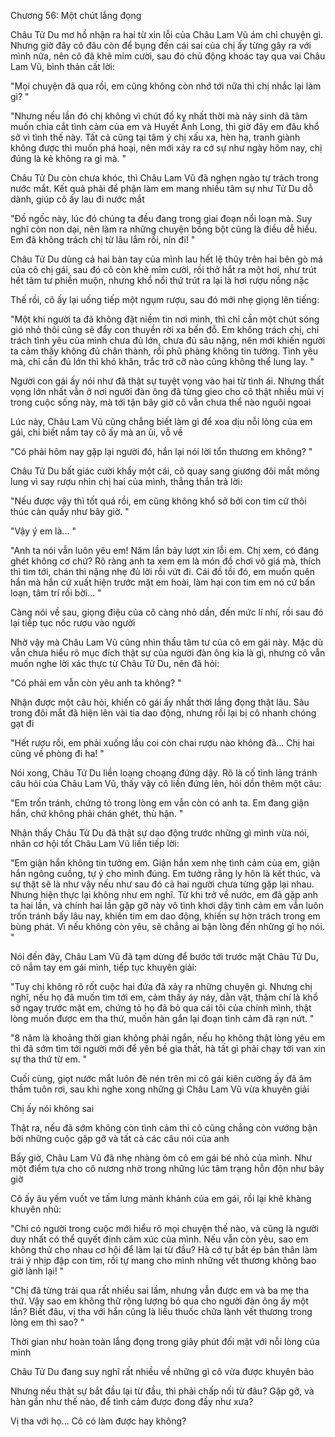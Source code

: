 




Chương 56: Một chút lắng đọng

Châu Tử Du mơ hồ nhận ra hai từ xin lỗi của Châu Lam Vũ ám chỉ chuyện gì. Nhưng giờ đây cô đâu còn để bụng đến cái sai của chị ấy từng gây ra với mình nữa, nên cô đã khẽ mỉm cười, sau đó chủ động khoác tay qua vai Châu Lam Vũ, bình thản cất lời:

"Mọi chuyện đã qua rồi, em cũng không còn nhớ tới nữa thì chị nhắc lại làm gì? "

"Nhưng nếu lần đó chị không vì chút đố kỵ nhất thời mà nảy sinh dã tâm muốn chia cắt tình cảm của em và Huyết Ảnh Long, thì giờ đây em đâu khổ sở vì tình thế này. Tất cả cũng tại tâm ý chị xấu xa, hèn hạ, tranh giành không được thì muốn phá hoại, nên mới xảy ra cớ sự như ngày hôm nay, chị đúng là kẻ không ra gì mà. "

Châu Tử Du còn chưa khóc, thì Châu Lam Vũ đã nghẹn ngào tự trách trong nước mắt. Kết quả phải để phận làm em mang nhiều tâm sự như Tử Du dỗ dành, giúp cô ấy lau đi nước mắt

"Đồ ngốc này, lúc đó chúng ta đều đang trong giai đoạn nổi loạn mà. Suy nghĩ còn non dại, nên làm ra những chuyện bồng bột cũng là điều dễ hiểu. Em đã không trách chị từ lâu lắm rồi, nín đi! "

Châu Tử Du dùng cả hai bàn tay của mình lau hết lệ thủy trên hai bên gò má của cô chị gái, sau đó cô còn khẽ mỉm cười, rồi thở hắt ra một hơi, như trút hết tâm tư phiền muộn, nhưng khổ nổi thứ trút ra lại là hơi rượu nồng nặc

Thế rồi, cô ấy lại uống tiếp một ngụm rượu, sau đó mới nhẹ giọng lên tiếng:

"Một khi người ta đã không đặt niềm tin nơi mình, thì chỉ cần một chút sóng gió nhỏ thôi cũng sẽ đẩy con thuyền rời xa bến đỗ. Em không trách chị, chỉ trách tình yêu của mình chưa đủ lớn, chưa đủ sâu nặng, nên mới khiến người ta cảm thấy không đủ chân thành, rồi phũ phàng không tin tưởng. Tình yêu mà, chỉ cần đủ lớn thì khó khăn, trắc trở cỡ nào cũng không thể lung lay. "


Người con gái ấy nói như đã thật sự tuyệt vọng vào hai từ tình ái. Nhưng thất vọng lớn nhất vẫn ở nơi người đàn ông đã từng gieo cho cô thật nhiều mùi vị trong cuộc sống này, mà tới tận bây giờ cô vẫn chưa thể nào nguôi ngoai

Lúc này, Châu Lam Vũ cũng chẳng biết làm gì để xoa dịu nỗi lòng của em gái, chỉ biết nắm tay cô ấy mà an ủi, vỗ về

"Có phải hôm nay gặp lại người đó, hắn lại nói lời tổn thương em không? "

Châu Tử Du bất giác cười khẩy một cái, cô quay sang giương đôi mắt mông lung vì say rượu nhìn chị hai của mình, thẳng thắn trả lời:

"Nếu được vậy thì tốt quá rồi, em cũng không khổ sở bởi con tim cứ thôi thúc càn quấy như bây giờ. "

"Vậy ý em là... "

"Anh ta nói vẫn luôn yêu em! Năm lần bảy lượt xin lỗi em. Chị xem, có đáng ghét không cơ chứ? Rõ ràng anh ta xem em là món đồ chơi vô giá mà, thích thì tìm tới, chán thì nặng nhẹ đủ lời rồi vứt đi. Cái đồ tồi đó, em muốn quên hắn mà hắn cứ xuất hiện trước mặt em hoài, làm hại con tim em nó cứ bấn loạn, tâm trí rối bời... "

Càng nói về sau, giọng điệu của cô càng nhỏ dần, đến mức lí nhí, rồi sau đó lại tiếp tục nốc rượu vào người

Nhờ vậy mà Châu Lam Vũ cũng nhìn thấu tâm tư của cô em gái này. Mặc dù vẫn chưa hiểu rõ mục đích thật sự của người đàn ông kia là gì, nhưng cô vẫn muốn nghe lời xác thực từ Châu Tử Du, nên đã hỏi:

"Có phải em vẫn còn yêu anh ta không? "

Nhận được một câu hỏi, khiến cô gái ấy nhất thời lắng đọng thật lâu. Sâu trong đôi mắt đã hiện lên vài tia dao động, nhưng rồi lại bị cô nhanh chóng gạt đi


"Hết rượu rồi, em phải xuống lầu coi còn chai rượu nào không đã... Chị hai cũng về phòng đi ha! "

Nói xong, Châu Tử Du liền loạng choạng đứng dậy. Rõ là cố tình lảng tránh câu hỏi của Châu Lam Vũ, thấy vậy cô liền đứng lên, hỏi dồn thêm một câu:

"Em trốn tránh, chứng tỏ trong lòng em vẫn còn có anh ta. Em đang giận hắn, chứ không phải chán ghét, thù hận. "

Nhận thấy Châu Tử Du đã thật sự dao động trước những gì mình vừa nói, nhân cơ hội tốt Châu Lam Vũ liền tiếp lời:

"Em giận hắn không tin tưởng em. Giận hắn xem nhẹ tình cảm của em, giận hắn ngông cuồng, tự ý cho mình đúng. Em tưởng rằng ly hôn là kết thúc, và sự thật sẽ là như vậy nếu như sau đó cả hai người chưa từng gặp lại nhau. Nhưng hiện thực lại không như em nghĩ. Từ khi trở về nước, em đã gặp anh ta hai lần, và chính hai lần gặp gỡ này vô tình khơi dậy tình cảm em vẫn luôn trốn tránh bấy lâu nay, khiến tim em dao động, khiến sự hờn trách trong em bùng phát. Vì nếu không còn yêu, sẽ chẳng ai bận lòng đến những gì họ nói. "

Nói đến đây, Châu Lam Vũ đã tạm dừng để bước tới trước mặt Châu Tử Du, cô nắm tay em gái mình, tiếp tục khuyên giải:

"Tuy chị không rõ rốt cuộc hai đứa đã xảy ra những chuyện gì. Nhưng chị nghĩ, nếu họ đã muốn tìm tới em, cảm thấy áy náy, dằn vặt, thậm chí là khổ sở ngay trước mặt em, chứng tỏ họ đã bỏ qua cái tôi của chính mình, thật lòng muốn được em tha thứ, muốn hàn gắn lại đoạn tình cảm đã rạn nứt. "

"8 năm là khoảng thời gian không phải ngắn, nếu họ không thật lòng yêu em thì đã sớm tìm tới người mới để yên bề gia thất, hà tất gì phải chạy tới van xin sự tha thứ từ em. "

Cuối cùng, giọt nước mắt luôn đè nén trên mi cô gái kiên cường ấy đã âm thầm tuôn rơi, sau khi nghe xong những gì Châu Lam Vũ vừa khuyên giải

Chị ấy nói không sai

Thật ra, nếu đã sớm không còn tình cảm thì cô cũng chẳng còn vướng bận bởi những cuộc gặp gỡ và tất cả các câu nói của anh


Bấy giờ, Châu Lam Vũ đã nhẹ nhàng ôm cô em gái bé nhỏ của mình. Như một điểm tựa cho cô nương nhờ trong những lúc tâm trạng hỗn độn như bây giờ

Cô ấy âu yếm vuốt ve tấm lưng mảnh khảnh của em gái, rồi lại khẽ khàng khuyên nhủ:

"Chỉ có người trong cuộc mới hiểu rõ mọi chuyện thế nào, và cũng là người duy nhất có thể quyết định cảm xúc của mình. Nếu vẫn còn yêu, sao em không thử cho nhau cơ hội để làm lại từ đầu? Hà cớ tự bắt ép bản thân làm trái ý nhịp đập con tim, rồi tự mang cho mình những vết thương không bao giờ lành lại! "

"Chị đã từng trải qua rất nhiều sai lầm, nhưng vẫn được em và ba mẹ tha thứ. Vậy sao em không thử rộng lượng bỏ qua cho người đàn ông ấy một lần? Biết đâu, vị tha với hắn cũng là liều thuốc chữa lành vết thương trong lòng em thì sao? "

Thời gian như hoàn toàn lắng đọng trong giây phút đối mặt với nỗi lòng của mình

Châu Tử Du đang suy nghĩ rất nhiều về những gì cô vừa được khuyên bảo

Nhưng nếu thật sự bắt đầu lại từ đầu, thì phải chấp nối từ đâu? Gặp gỡ, và hàn gắn như thế nào, để tình cảm được đong đầy như xưa?

Vị tha với họ... Cô có làm được hay không?




